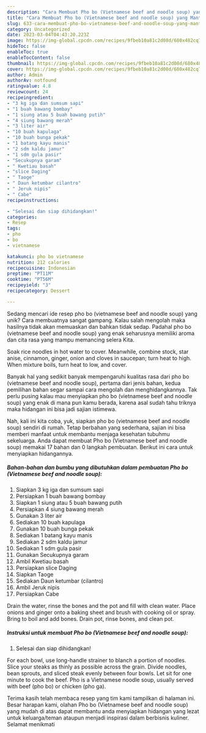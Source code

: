 ```yaml
---
description: "Cara Membuat Pho bo (Vietnamese beef and noodle soup) yang Mantap"
title: "Cara Membuat Pho bo (Vietnamese beef and noodle soup) yang Mantap"
slug: 633-cara-membuat-pho-bo-vietnamese-beef-and-noodle-soup-yang-mantap
category: Uncategorized
date: 2023-03-04T04:43:20.223Z
image: https://img-global.cpcdn.com/recipes/9fbeb10a81c2d08d/680x482cq70/pho-bo-vietnamese-beef-and-noodle-soup-foto-resep-utama.jpg
hideToc: false
enableToc: true
enableTocContent: false
thumbnail: https://img-global.cpcdn.com/recipes/9fbeb10a81c2d08d/680x482cq70/pho-bo-vietnamese-beef-and-noodle-soup-foto-resep-utama.jpg
cover: https://img-global.cpcdn.com/recipes/9fbeb10a81c2d08d/680x482cq70/pho-bo-vietnamese-beef-and-noodle-soup-foto-resep-utama.jpg
author: Admin
authorAv: notfound
ratingvalue: 4.8
reviewcount: 24
recipeingredient:
- "3 kg iga dan sumsum sapi"
- "1 buah bawang bombay"
- "1 siung atau 5 buah bawang putih"
- "4 siung bawang merah"
- "3 liter air"
- "10 buah kapulaga"
- "10 buah bunga pekak"
- "1 batang kayu manis"
- "2 sdm kaldu jamur"
- "1 sdm gula pasir"
- "Secukupnya garam"
- " Kwetiau basah"
- "slice Daging"
- " Taoge"
- " Daun ketumbar cilantro"
- " Jeruk nipis"
- " Cabe"
recipeinstructions:

- "Selesai dan siap dihidangkan!"
categories:
- Resep
tags:
- pho
- bo
- vietnamese

katakunci: pho bo vietnamese 
nutrition: 212 calories
recipecuisine: Indonesian
preptime: "PT11M"
cooktime: "PT56M"
recipeyield: "3"
recipecategory: Dessert

---
```





Sedang mencari ide resep pho bo (vietnamese beef and noodle soup) yang unik? Cara membuatnya sangat gampang. Kalau salah mengolah maka hasilnya tidak akan memuaskan dan bahkan tidak sedap. Padahal pho bo (vietnamese beef and noodle soup) yang enak seharusnya memiliki aroma dan cita rasa yang mampu memancing selera Kita.





Soak rice noodles in hot water to cover. Meanwhile, combine stock, star anise, cinnamon, ginger, onion and cloves in saucepan; turn heat to high. When mixture boils, turn heat to low, and cover.

Banyak hal yang sedikit banyak mempengaruhi kualitas rasa dari pho bo (vietnamese beef and noodle soup), pertama dari jenis bahan, kedua pemilihan bahan segar sampai cara mengolah dan menghidangkannya. Tak perlu pusing kalau mau menyiapkan pho bo (vietnamese beef and noodle soup) yang enak di mana pun kamu berada, karena asal sudah tahu triknya maka hidangan ini bisa jadi sajian istimewa.






Nah, kali ini kita coba, yuk, siapkan pho bo (vietnamese beef and noodle soup) sendiri di rumah. Tetap berbahan yang sederhana, sajian ini bisa memberi manfaat untuk membantu menjaga kesehatan tubuhmu sekeluarga. Anda dapat membuat Pho bo (Vietnamese beef and noodle soup) memakai 17 bahan dan 0 langkah pembuatan. Berikut ini cara untuk menyiapkan hidangannya.

<!--inarticleads1-->

##### Bahan-bahan dan bumbu yang dibutuhkan dalam pembuatan Pho bo (Vietnamese beef and noodle soup):

1. Siapkan 3 kg iga dan sumsum sapi
1. Persiapkan 1 buah bawang bombay
1. Siapkan 1 siung atau 5 buah bawang putih
1. Persiapkan 4 siung bawang merah
1. Gunakan 3 liter air
1. Sediakan 10 buah kapulaga
1. Gunakan 10 buah bunga pekak
1. Sediakan 1 batang kayu manis
1. Sediakan 2 sdm kaldu jamur
1. Sediakan 1 sdm gula pasir
1. Gunakan Secukupnya garam
1. Ambil  Kwetiau basah
1. Persiapkan slice Daging
1. Siapkan  Taoge
1. Sediakan  Daun ketumbar (cilantro)
1. Ambil  Jeruk nipis
1. Persiapkan  Cabe


Drain the water, rinse the bones and the pot and fill with clean water. Place onions and ginger onto a baking sheet and brush with cooking oil or spray. Bring to boil and add bones. Drain pot, rinse bones, and clean pot. 

<!--inarticleads2-->

##### Instruksi untuk membuat Pho bo (Vietnamese beef and noodle soup):


1. Selesai dan siap dihidangkan!

For each bowl, use long-handle strainer to blanch a portion of noodles. Slice your steaks as thinly as possible across the grain. Divide noodles, bean sprouts, and sliced steak evenly between four bowls. Let sit for one minute to cook the beef. Pho is a Vietnamese noodle soup, usually served with beef (pho bo) or chicken (pho ga). 

Terima kasih telah membaca resep yang tim kami tampilkan di halaman ini. Besar harapan kami, olahan Pho bo (Vietnamese beef and noodle soup) yang mudah di atas dapat membantu anda menyiapkan hidangan yang lezat untuk keluarga/teman ataupun menjadi inspirasi dalam berbisnis kuliner. Selamat menikmati
